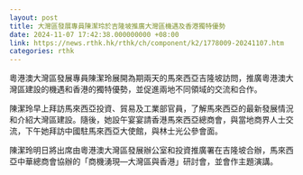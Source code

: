 ```yaml
---
layout: post
title: 大灣區發展專員陳潔玲於吉隆坡推廣大灣區機遇及香港獨特優勢
date: 2024-11-07 17:42:38.000000000 +08:00
link: https://news.rthk.hk/rthk/ch/component/k2/1778009-20241107.htm
categories: rthk
---
```


粵港澳大灣區發展專員陳潔玲展開為期兩天的馬來西亞吉隆坡訪問，推廣粵港澳大灣區建設的機遇和香港的獨特優勢，並促進兩地不同領域的交流和合作。
 
陳潔玲早上拜訪馬來西亞投資、貿易及工業部官員，了解馬來西亞的最新發展情況和介紹大灣區建設。隨後，她設午宴宴請香港馬來西亞總商會，與當地商界人士交流，下午她拜訪中國駐馬來西亞大使館，與林士光公參會面。
 
陳潔玲明日將出席由粵港澳大灣區發展辦公室和投資推廣署在吉隆坡合辦，馬來西亞中華總商會協辦的「商機湧現—大灣區與香港」研討會，並會作主題演講。
